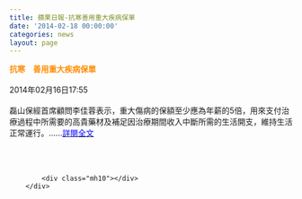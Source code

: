 ```yaml
---
title: 蘋果日報-抗寒善用重大疾病保單
date: '2014-02-18 00:00:00'
categories: news
layout: page
---
```


<div class="text">
			<div>
	<div>
		<span style="color:#ff8c00;"><span style="font-size:14px;"><strong>抗寒　善用重大疾病保單</strong></span></span></div>
	<div>
		&nbsp;</div>
	<div>
		2014年02月16日17:55 &nbsp; &nbsp;</div>
	<div>
		&nbsp;</div>
	<div>
		磊山保經首席顧問李佳蓉表示，重大傷病的保額至少應為年薪的5倍，用來支付治療過程中所需要的高貴藥材及補足因治療期間收入中斷所需的生活開支，維持生活正常運行。......<a href="http://www.appledaily.com.tw/realtimenews/article/finance/20140216/345448/%E6%8A%97%E5%AF%92%E3%80%80%E5%96%84%E7%94%A8%E9%87%8D%E5%A4%A7%E7%96%BE%E7%97%85%E4%BF%9D%E5%96%AEhttp://www.appledaily.com.tw/realtimenews/article/finance/20140216/345448/%E6%8A%97%E5%AF%92%E3%80%80%E5%96%84%E7%94%A8%E9%87%8D%E5%A4%A7%E7%96%BE%E7%97%85%E4%BF%9D%E5%96%AE" target="_blank"><span style="color:#0000ff;">詳閱全文</span></a></div>
	<div>
		&nbsp;</div>
	<div>
		&nbsp;</div>
</div>
<div>
	&nbsp;</div>

			<div class="mh10"></div>
		</div>